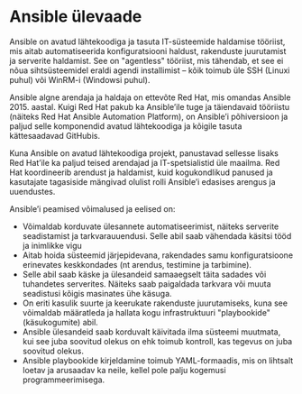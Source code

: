 # Ansible ülevaade

Ansible on avatud lähtekoodiga ja tasuta IT-süsteemide haldamise tööriist, mis aitab automatiseerida konfiguratsiooni haldust, rakenduste juurutamist ja serverite haldamist. See on "agentless" tööriist, mis tähendab, et see ei nõua sihtsüsteemidel eraldi agendi installimist – kõik toimub üle SSH (Linuxi puhul) või WinRM-i (Windowsi puhul).

Ansible algne arendaja ja haldaja on ettevõte Red Hat, mis omandas Ansible 2015. aastal. Kuigi Red Hat pakub ka Ansible’ile tuge ja täiendavaid tööriistu (näiteks Red Hat Ansible Automation Platform), on Ansible’i põhiversioon ja paljud selle komponendid avatud lähtekoodiga ja kõigile tasuta kättesaadavad GitHubis.

Kuna Ansible on avatud lähtekoodiga projekt, panustavad sellesse lisaks Red Hat’ile ka paljud teised arendajad ja IT-spetsialistid üle maailma. Red Hat koordineerib arendust ja haldamist, kuid kogukondlikud panused ja kasutajate tagasiside mängivad olulist rolli Ansible’i edasises arengus ja uuendustes.

Ansible’i peamised võimalused ja eelised on:

- Võimaldab korduvate ülesannete automatiseerimist, näiteks serverite seadistamist ja tarkvarauuendusi. Selle abil saab vähendada käsitsi tööd ja inimlikke vigu
- Aitab hoida süsteemid järjepidevana, rakendades samu konfiguratsioone erinevates keskkondades (nt arendus, testimine ja tarbimine).
- Selle abil saab käske ja ülesandeid samaaegselt täita sadades või tuhandetes serverites. Näiteks saab paigaldada tarkvara või muuta seadistusi kõigis masinates ühe käsuga.
- On eriti kasulik suurte ja keerukate rakenduste juurutamiseks, kuna see võimaldab määratleda ja hallata kogu infrastruktuuri "playbookide" (käsukogumite) abil.
- Ansible ülesandeid saab korduvalt käivitada ilma süsteemi muutmata, kui see juba soovitud olekus on ehk toimub kontroll, kas tegevus on juba soovitud olekus.
- Ansible playbookide kirjeldamine toimub YAML-formaadis, mis on lihtsalt loetav ja arusaadav ka neile, kellel pole palju kogemusi programmeerimisega.

